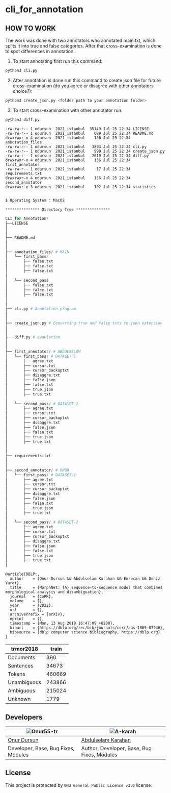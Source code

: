 # cli_for_annotation

## HOW TO WORK

The work was done with two annotators who annotated main.txt, which splits it into true and false categories. After that cross-examination is done to spot differences in annotation.

1. To start annotating first run this command:
~~~python
python3 cli.py
~~~
2. After annotation is done run this command to create json file for future cross-examination (do you agree or disagree with other annotators choice?):
~~~python
python3 create_json.py <folder path to your annotation folder>
~~~
3. To start cross-examination with other annotator run:
~~~python
python3 diff.py
~~~

    -rw-rw-r-- 1 odursun  2021_istanbul  35149 Jul 25 22:34 LICENSE
    -rw-rw-r-- 1 odursun  2021_istanbul    689 Jul 25 22:34 README.md
    drwxrwxr-x 4 odursun  2021_istanbul    136 Jul 25 22:34 annotation_files
    -rw-rw-r-- 1 odursun  2021_istanbul   3893 Jul 25 22:34 cli.py
    -rw-rw-r-- 1 odursun  2021_istanbul    990 Jul 25 22:34 create_json.py
    -rw-rw-r-- 1 odursun  2021_istanbul   2619 Jul 25 22:34 diff.py
    drwxrwxr-x 4 odursun  2021_istanbul    136 Jul 25 22:34 first_annotator
    -rw-rw-r-- 1 odursun  2021_istanbul     17 Jul 25 22:34 requirements.txt
    drwxrwxr-x 4 odursun  2021_istanbul    136 Jul 25 22:34 second_annotator
    drwxrwxr-x 3 odursun  2021_istanbul    102 Jul 25 22:34 statistics



```python

$ Operating System : MacOS

*************** Directory Tree ***************

CLI for Annotation/
├──LICENSE
│
│
├── README.md
│
│
├── annotation_files/ # MAIN
│   └── first_pass/
│       ├── false.txt
│       ├── false.txt
│       ├── false.txt
│
│   └── second_pass
│       ├── false.txt
│       ├── false.txt
│       ├── false.txt
│
│
├── cli.py # Annotation program
│
│
├── create_json.py # Converting true and false txts to json extension
│
│
├── diff.py # evaulation
│
│
├── first_annotator/ # ABDULSELAM
│   └── first_pass/ # DATASET-1
│       ├── agree.txt
│       ├── cursor.txt
│       ├── cursor_backuptxt
│       ├── disaggre.txt
│       ├── false.json
│       ├── false.txt
│       ├── true.json
│       ├── true.txt
│
│   └── second_pass/ # DATASET-2
│       ├── agree.txt
│       ├── cursor.txt
│       ├── cursor_backuptxt
│       ├── disaggre.txt
│       ├── false.json
│       ├── false.txt
│       ├── true.json
│       ├── true.txt
│
│
├── requirements.txt
│
│
├── second_annotator/ # ONUR
│   └── first_pass/ # DATASET-1
│       ├── agree.txt
│       ├── cursor.txt
│       ├── cursor_backuptxt
│       ├── disaggre.txt
│       ├── false.json
│       ├── false.txt
│       ├── true.json
│       ├── true.txt
│
│   └── second_pass/ # DATASET-2
│       ├── agree.txt
│       ├── cursor.txt
│       ├── cursor_backuptxt
│       ├── disaggre.txt
│       ├── false.json
│       ├── false.txt
│       ├── true.json
│       ├── true.txt
│

```

```
@article{DBLP:,
  author    = {Onur Dursun && Abdulselam Karahan && Emrecan && Deniz Yuret},
  title     = {MorphNet: {A} sequence-to-sequence model that combines morphological analysis and disambiguation},
  journal   = {CoRR},
  volume    = {},
  year      = {2022},
  url       = {},
  archivePrefix = {arXiv},
  eprint    = {},
  timestamp = {Mon, 13 Aug 2018 16:47:09 +0200},
  biburl    = {https://dblp.org/rec/bib/journals/corr/abs-1805-07946},
  bibsource = {dblp computer science bibliography, https://dblp.org}
}
```

|trmor2018	|train	|
|-----------|-------|
|Documents	|390	|
|Sentences	|34673	|
|Tokens 	|460669	|
|Unambiguous|243866	|
|Ambiguous	|215024	|
|Unknown	|1779	|


## Developers

![Onur55-tr](https://github.com/onur55-tr.png?size=100) | ![A-karah](https://github.com/a-karah.png?size=100)
----|----|
| [Onur Dursun](https://github.com/onur55-tr) | [Abdulselam Karahan](https://github.com/a-karah)
Developer, Base, Bug Fixes, Modules | Author, Developer, Base, Bug Fixes, Modules

## License
This project is protected by `GNU General Public Licence v3.0` license.
